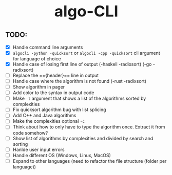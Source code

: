 <h1 align="center" style="font-size: 3rem;">
algo-CLI
</h1>

## TODO:

- [x] Handle command line arguments
- [x] `algocli -python -quicksort` or `algocli -cpp -quicksort` cli argument for language of choice
- [x] Handle case of losing first line of output (-haskell -radixsort) (-go -radixsort)
- [ ] Replace the =={header}== line in output
- [ ] Handle case where the algorithm is not found (-rust -radixsort)
- [ ] Show algorithm in pager
- [ ] Add color to the syntax in output code
- [ ] Make `-l` argument that shows a list of the algorithms sorted by complexities
- [ ] Fix quicksort algorithm bug with list splicing
- [ ] Add C++ and Java algorithms
- [ ] Make the complexities optional `-c`
- [ ] Think about how to only have to type the algorithm once. Extract it from code somehow?
- [ ] Show list of algorithms by complexities and divided by search and sorting
- [ ] Hanlde user input errors
- [ ] Handle different OS (Windows, Linux, MacOS)
- [ ] Expand to other languages (need to refactor the file structure (folder per language))
